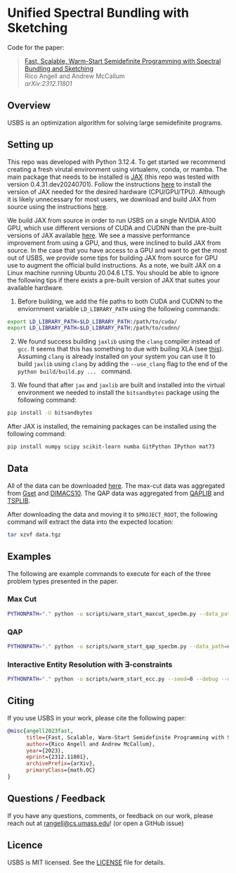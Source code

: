 # Unified Spectral Bundling with Sketching

Code for the paper:

> [Fast, Scalable, Warm-Start Semidefinite Programming with Spectral Bundling and Sketching](https://arxiv.org/abs/2312.11801)\
> Rico Angell and Andrew McCallum\
> _arXiv:2312.11801_

## Overview

USBS is an optimization algorithm for solving large semidefinite programs.

## Setting up
This repo was developed with Python 3.12.4. To get started we recommend creating a fresh virutal environment using virtualenv, conda, or mamba. The main package that needs to be installed is [JAX](https://github.com/google/jax) (this repo was tested with version 0.4.31.dev20240701). Follow the instructions [here](https://jax.readthedocs.io/en/latest/installation.html) to install the version of JAX needed for the desired hardware (CPU/GPU/TPU). Although it is likely unnecessary for most users, we download and build JAX from source using the instructions [here](https://jax.readthedocs.io/en/latest/developer.html#building-from-source).

We build JAX from source in order to run USBS on a single NVIDIA A100 GPU, which use different versions of CUDA and CUDNN than the pre-built versions of JAX available [here](https://storage.googleapis.com/jax-releases/jax_cuda_releases.html). We see a massive performance improvement from using a GPU, and thus, were inclined to build JAX from source. In the case that you have access to a GPU and want to get the most out of USBS, we provide some tips for building JAX from source for GPU use to augment the official build instructions. As a note, we built JAX on a Linux machine running Ubuntu 20.04.6 LTS. You should be able to ignore the following tips if there exists a pre-built version of JAX that suites your available hardware.

1) Before building, we add the file paths to both CUDA and CUDNN to the enviornment variable `LD_LIBRARY_PATH` using the following commands:
```bash
export LD_LIBRARY_PATH=$LD_LIBRARY_PATH:/path/to/cuda/
export LD_LIBRARY_PATH=$LD_LIBRARY_PATH:/path/to/cudnn/
```

2) We found success building `jaxlib` using the `clang` compiler instead of `gcc`. It seems that this has something to due with builing XLA (see [this](https://openxla.org/xla/build_from_source)). Assuming `clang` is already installed on your system you can use it to build `jaxlib` using `clang` by adding the `--use_clang` flag to the end of the `python build/build.py ... ` command.

3) We found that after `jax` and `jaxlib` are built and installed into the virtual environment we needed to install the `bitsandbytes` package using the following command:
```bash
pip install -U bitsandbytes
```

After JAX is installed, the remaining packages can be installed using the following command:
```bash
pip install numpy scipy scikit-learn numba GitPython IPython mat73  
```

## Data
All of the data can be downloaded [here](https://drive.google.com/uc?id=12spD7qZ_6NFVAlTlqxrykGh3VomRHPYy&export=download). The max-cut data was aggregated from [Gset](https://www.cise.ufl.edu/research/sparse/matrices/Gset/) and [DIMACS10](https://www.cise.ufl.edu/research/sparse/matrices/DIMACS10/index.html).
The QAP data was aggregated from [QAPLIB](https://qaplib.mgi.polymtl.ca/) and [TSPLIB](http://comopt.ifi.uni-heidelberg.de/software/TSPLIB95/tsp/).

After downloading the data and moving it to `$PROJECT_ROOT`, the following command will extract the data into the expected location:
```bash
tar xzvf data.tgz
```

## Examples

The following are example commands to execute for each of the three problem types presented in the paper.

### Max Cut
```bash
PYTHONPATH="." python -u scripts/warm_start_maxcut_specbm.py --data_path=data/maxcut/Gset/G1.mat --max_iters=5000 --max_time=360 --trace_factor=2.0 --rho=0.01 --beta=0.25 --k_curr=10 --k_past=1 --sketch_dim=10 --obj_gap_eps=1e-07 --infeas_gap_eps=1e-07 --max_infeas_eps=1e-07 --subprob_max_iters=100 --subprob_eps=1e-15 --lanczos_max_restarts=10 --warm_start_strategy="none" 
```

### QAP
```bash
PYTHONPATH="." python -u scripts/warm_start_qap_specbm.py --data_path=data/qap/qapdata/chr12a.dat --max_iters=5000 --max_time=360 --trace_factor=2.0 --rho=0.005 --beta=0.25 --k_curr=2 --k_past=0 --obj_gap_eps=1e-07 --infeas_gap_eps=1e-07 --max_infeas_eps=1e-07 --subprob_max_iters=100 --subprob_eps=1e-7 --lanczos_max_restarts=10 --warm_start_strategy="none"
```

### Interactive Entity Resolution with $\exists$-constraints
```bash
PYTHONPATH="." python -u scripts/warm_start_ecc.py --seed=0 --debug --output_dir=test_out --data_path=data/ecc/merged_pubmed_processed.pkl --max_rounds=100 --max_iters=100000 --trace_factor=2.0 --k_curr=3 --k_past=0 --rho=0.01 --beta=0.25 --sketch_dim=-1 --subprob_max_iters=30 --subprob_eps=1e-7 --lanczos_max_restarts=10 --obj_gap_eps=0.1 --infeas_gap_eps=0.1 --max_infeas_eps=0.1
```

## Citing

If you use USBS in your work, please cite the following paper:  
```bibtex
@misc{angell2023fast,
      title={Fast, Scalable, Warm-Start Semidefinite Programming with Spectral Bundling and Sketching}, 
      author={Rico Angell and Andrew McCallum},
      year={2023},
      eprint={2312.11801},
      archivePrefix={arXiv},
      primaryClass={math.OC}
}
```
## Questions / Feedback

If you have any questions, comments, or feedback on our work, please reach out at
[rangell@cs.umass.edu](mailto:rangell@cs.umass.edu)! (or open a GitHub issue)

## Licence
USBS is MIT licensed. See the [LICENSE](LICENSE) file for details.
